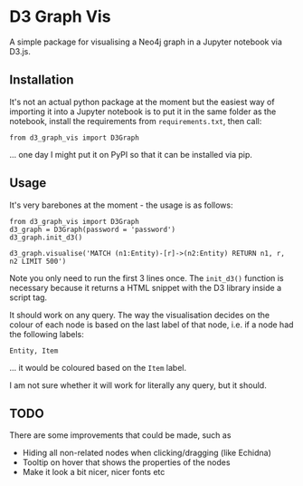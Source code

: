 # D3 Graph Vis

A simple package for visualising a Neo4j graph in a Jupyter notebook via D3.js.

## Installation

It's not an actual python package at the moment but the easiest way of importing it into a Jupyter notebook is to put it in the same folder as the notebook, install the requirements from `requirements.txt`, then call:

    from d3_graph_vis import D3Graph

... one day I might put it on PyPI so that it can be installed via pip.

## Usage

It's very barebones at the moment - the usage is as follows:

    from d3_graph_vis import D3Graph
    d3_graph = D3Graph(password = 'password')
    d3_graph.init_d3()

    d3_graph.visualise('MATCH (n1:Entity)-[r]->(n2:Entity) RETURN n1, r, n2 LIMIT 500')

Note you only need to run the first 3 lines once. The `init_d3()` function is necessary because it returns a HTML snippet with the D3 library inside a script tag.

It should work on any query. The way the visualisation decides on the colour of each node is based on the last label of that node, i.e. if a node had the following labels:

    Entity, Item

... it would be coloured based on the `Item` label.

I am not sure whether it will work for literally any query, but it should.

## TODO

There are some improvements that could be made, such as

-   Hiding all non-related nodes when clicking/dragging (like Echidna)
-   Tooltip on hover that shows the properties of the nodes
-   Make it look a bit nicer, nicer fonts etc

